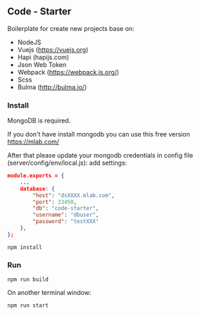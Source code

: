 ## Code - Starter  
Boilerplate for create new projects base on:  
- NodeJS
- Vuejs (https://vuejs.org)
- Hapi (hapijs.com)
- Json Web Token
- Webpack (https://webpack.js.org/)
- Scss 
- Bulma (http://bulma.io/)

### Install

MongoDB is required.

If you don't have install mongodb you can use this free version https://mlab.com/

After that please update your mongodb credentials in config file (server/config/env/local.js):
add settings:
```json
module.exports = {
    ...
    database: {
        "host": "dsXXXX.mlab.com",
        "port": 33450,
        "db": "code-starter",
        "username": "dbuser",
        "password": "testXXX"
    },
};
```

```
npm install
```
### Run
```
npm run build
```  

On another terminal window:
```
npm run start
```